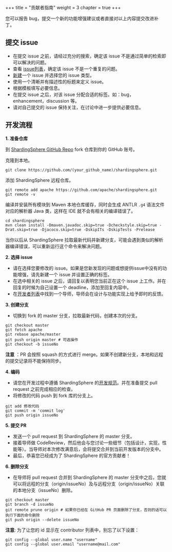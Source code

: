 +++
title = "贡献者指南"
weight = 3
chapter = true
+++

您可以报告 bug，提交一个新的功能增强建议或者直接对以上内容提交改进补丁。

## 提交 issue

 - 在提交 issue 之前，请经过充分的搜索，确定该 issue 不是通过简单的检索即可以解决的问题。
 - 查看 [issue列表](https://github.com/apache/shardingsphere/issues)，确定该 issue 不是一个重复的问题。
 - [新建](https://github.com/apache/shardingsphere/issues/new/choose)一个 issue 并选择您的 issue 类型。
 - 使用一个清晰并有描述性的标题来定义 issue。
 - 根据模板填写必要信息。
 - 在提交 issue 之后，对该 issue 分配合适的标签。如：bug，enhancement，discussion 等。
 - 请对自己提交的 issue 保持关注，在讨论中进一步提供必要信息。

## 开发流程

**1. 准备仓库**

到 [ShardingSphere GitHub Repo]( https://github.com/apache/shardingsphere ) fork 仓库到你的 GitHub 账号。

克隆到本地。
```shell
git clone https://github.com/(your_github_name)/shardingsphere.git
```

添加 ShardingSphere 远程仓库。
```shell
git remote add apache https://github.com/apache/shardingsphere.git
git remote -v
```

编译并安装所有模块到 Maven 本地仓库缓存，同时会生成 ANTLR `.g4` 语法文件对应的解析器 Java 类，这样在 IDE 就不会有相关的编译错误了。
```shell
cd shardingsphere
mvn clean install -Dmaven.javadoc.skip=true -Dcheckstyle.skip=true -Drat.skip=true -Djacoco.skip=true -DskipITs -DskipTests -Prelease
```
当你以后从 ShardingSphere 拉取最新代码并新建分支，可能会遇到类似的解析器编译错误，可以重新运行这个命令来解决问题。

**2. 选择 issue**

 - 请在选择您要修改的 issue。如果是您新发现的问题或想提供issue中没有的功能增强，请先新建一个 issue 并设置正确的标签。
 - 在选中相关的 issue 之后，请回复以表明您当前正在这个 issue 上工作。并在回复的时候为自己设置一个 deadline，添加至回复内容中。
 - 在[开发者列表](/cn/contribute/contributor/)中找到一个导师，导师会在设计与功能实现上给予即时的反馈。

**3. 创建分支**

 - 切换到 fork 的 master 分支，拉取最新代码，创建本次的分支。

```shell
git checkout master
git fetch apache
git rebase apache/master
git push origin master # 可选操作
git checkout -b issueNo
```

 **注意** ：PR 会按照 squash 的方式进行 merge。如果不创建新分支，本地和远程的提交记录将不能保持同步。

**4. 编码**

 - 请您在开发过程中遵循 ShardingSphere 的[开发规范](/cn/contribute/code-conduct/)。并在准备提交 pull request 之前完成相应的检查。
 - 将修改的代码 push 到 fork 库的分支上。

```shell
git add 修改代码
git commit -m 'commit log'
git push origin issueNo
```

**5. 提交 PR**

 - 发送一个 pull request 到 ShardingSphere 的 master 分支。
 - 接着导师做 CodeReview，然后他会与您讨论一些细节（包括设计，实现，性能等）。当导师对本次修改满意后，会将提交合并到当前开发版本的分支中。
 - 最后，恭喜您已经成为了 ShardingSphere 的官方贡献者！

**6. 删除分支**

 - 在导师将 pull request 合并到 ShardingSphere 的 master 分支中之后，您就可以将远程的分支（origin/issueNo）及与远程分支（origin/issueNo）关联的本地分支（issueNo）删除。
 
```shell
git checkout master
git branch -d issueNo
git remote prune origin # 如果你已经在 GitHub PR 页面删除了分支，否则的话可以执行下面的命令删除
git push origin --delete issueNo
```

**注意**: 为了让您的 id 显示在 contributor 列表中，别忘了以下设置：

```shell
git config --global user.name "username"
git config --global user.email "username@mail.com"
```
